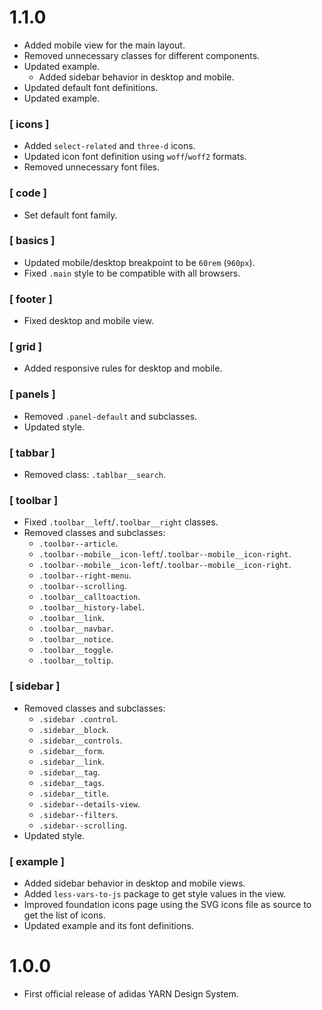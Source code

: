 # 1.1.0

- Added mobile view for the main layout.
- Removed unnecessary classes for different components.
- Updated example.
  - Added sidebar behavior in desktop and mobile.
- Updated default font definitions.
- Updated example.

### [ icons ]

- Added `select-related` and `three-d` icons.
- Updated icon font definition using `woff`/`woff2` formats.
- Removed unnecessary font files.

### [ code ]

- Set default font family.

### [ basics ]

- Updated mobile/desktop breakpoint to be `60rem` (`960px`).
- Fixed `.main` style to be compatible with all browsers.

### [ footer ]

- Fixed desktop and mobile view.

### [ grid ]

- Added responsive rules for desktop and mobile.

### [ panels ]

- Removed `.panel-default` and subclasses.
- Updated style.


### [ tabbar ]

- Removed class: `.tablbar__search`.

### [ toolbar ]

- Fixed `.toolbar__left`/`.toolbar__right` classes.
- Removed classes and subclasses:
  - `.toolbar--article`.
  - `.toolbar--mobile__icon-left`/`.toolbar--mobile__icon-right`.
  - `.toolbar--mobile__icon-left`/`.toolbar--mobile__icon-right`.
  - `.toolbar--right-menu`.
  - `.toolbar--scrolling`.
  - `.toolbar__calltoaction`.
  - `.toolbar__history-label`.
  - `.toolbar__link`.
  - `.toolbar__navbar`.
  - `.toolbar__notice`.
  - `.toolbar__toggle`.
  - `.toolbar__toltip`.

### [ sidebar ]

- Removed classes and subclasses:
  - `.sidebar .control`.
  - `.sidebar__block`.
  - `.sidebar__controls`.
  - `.sidebar__form`.
  - `.sidebar__link`.
  - `.sidebar__tag`.
  - `.sidebar__tags`.
  - `.sidebar__title`.
  - `.sidebar--details-view`.
  - `.sidebar--filters`.
  - `.sidebar--scrolling`.
- Updated style.

### [ example ]

- Added sidebar behavior in desktop and mobile views.
- Added `less-vars-to-js` package to get style values in the view.
- Improved foundation icons page using the SVG icons file as source to get the list of icons.
- Updated example and its font definitions.

# 1.0.0

- First official release of adidas YARN Design System.
